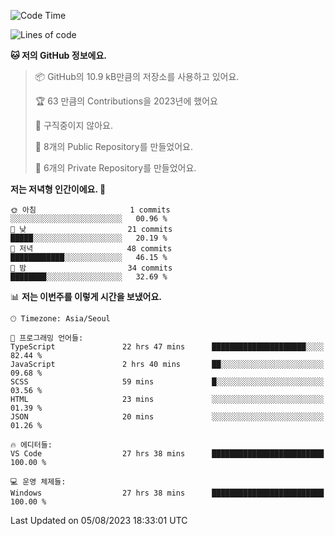   <!--START_SECTION:waka-->
![Code Time](http://img.shields.io/badge/Code%20Time-173%20hrs%2026%20mins-blue)

![Lines of code](https://img.shields.io/badge/%EC%A0%80%EB%8A%94%20%EC%97%AC%ED%83%9C%EA%B9%8C%EC%A7%80%20-74.7%20thousand%20%EC%A4%84%EC%9D%98%20%EC%BD%94%EB%93%9C%EB%A5%BC%20%EC%9E%91%EC%84%B1%ED%96%88%EC%96%B4%EC%9A%94.-blue)

**🐱 저의 GitHub 정보에요.** 

> 📦 GitHub의 10.9 kB만큼의 저장소를 사용하고 있어요. 
 > 
> 🏆 63 만큼의 Contributions을 2023년에 했어요
 > 
> 🚫 구직중이지 않아요.
 > 
> 📜 8개의 Public Repository를 만들었어요. 
 > 
> 🔑 6개의 Private Repository를 만들었어요. 
 > 
**저는 저녁형 인간이에요. 🦉** 

```text
🌞 아침                     1 commits           ░░░░░░░░░░░░░░░░░░░░░░░░░   00.96 % 
🌆 낮　                     21 commits          █████░░░░░░░░░░░░░░░░░░░░   20.19 % 
🌃 저녁                     48 commits          ████████████░░░░░░░░░░░░░   46.15 % 
🌙 밤　                     34 commits          ████████░░░░░░░░░░░░░░░░░   32.69 % 
```


📊 **저는 이번주를 이렇게 시간을 보냈어요.** 

```text
🕑︎ Timezone: Asia/Seoul

💬 프로그래밍 언어들: 
TypeScript               22 hrs 47 mins      █████████████████████░░░░   82.44 % 
JavaScript               2 hrs 40 mins       ██░░░░░░░░░░░░░░░░░░░░░░░   09.68 % 
SCSS                     59 mins             █░░░░░░░░░░░░░░░░░░░░░░░░   03.56 % 
HTML                     23 mins             ░░░░░░░░░░░░░░░░░░░░░░░░░   01.39 % 
JSON                     20 mins             ░░░░░░░░░░░░░░░░░░░░░░░░░   01.26 % 

🔥 에디터들: 
VS Code                  27 hrs 38 mins      █████████████████████████   100.00 % 

💻 운영 체제들: 
Windows                  27 hrs 38 mins      █████████████████████████   100.00 % 
```


 Last Updated on 05/08/2023 18:33:01 UTC
<!--END_SECTION:waka-->

